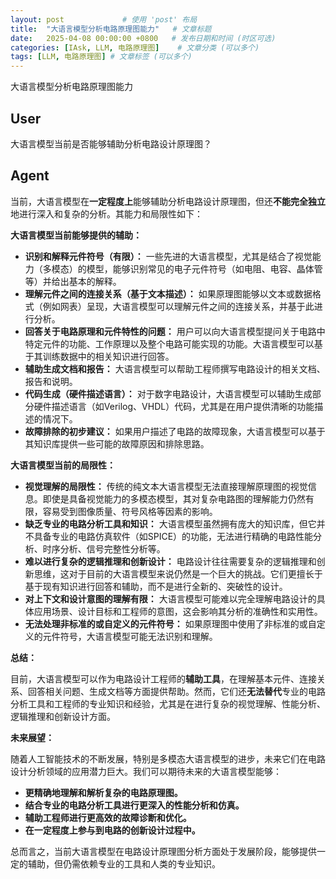 ```yaml
---
layout: post             # 使用 'post' 布局
title:  "大语言模型分析电路原理图能力"   # 文章标题
date:   2025-04-08 00:00:00 +0800   # 发布日期和时间 (时区可选)
categories: [IAsk, LLM, 电路原理图]    # 文章分类 (可以多个)
tags: [LLM, 电路原理图] # 文章标签 (可以多个)
---
```


大语言模型分析电路原理图能力

## User

大语言模型当前是否能够辅助分析电路设计原理图？

## Agent

当前，大语言模型在**一定程度上**能够辅助分析电路设计原理图，但还**不能完全独立**地进行深入和复杂的分析。其能力和局限性如下：

**大语言模型当前能够提供的辅助：**

* **识别和解释元件符号（有限）：** 一些先进的大语言模型，尤其是结合了视觉能力（多模态）的模型，能够识别常见的电子元件符号（如电阻、电容、晶体管等）并给出基本的解释。
* **理解元件之间的连接关系（基于文本描述）：** 如果原理图能够以文本或数据格式（例如网表）呈现，大语言模型可以理解元件之间的连接关系，并基于此进行分析。
* **回答关于电路原理和元件特性的问题：** 用户可以向大语言模型提问关于电路中特定元件的功能、工作原理以及整个电路可能实现的功能。大语言模型可以基于其训练数据中的相关知识进行回答。
* **辅助生成文档和报告：** 大语言模型可以帮助工程师撰写电路设计的相关文档、报告和说明。
* **代码生成（硬件描述语言）：** 对于数字电路设计，大语言模型可以辅助生成部分硬件描述语言（如Verilog、VHDL）代码，尤其是在用户提供清晰的功能描述的情况下。
* **故障排除的初步建议：** 如果用户描述了电路的故障现象，大语言模型可以基于其知识库提供一些可能的故障原因和排除思路。

**大语言模型当前的局限性：**

* **视觉理解的局限性：** 传统的纯文本大语言模型无法直接理解原理图的视觉信息。即使是具备视觉能力的多模态模型，其对复杂电路图的理解能力仍然有限，容易受到图像质量、符号风格等因素的影响。
* **缺乏专业的电路分析工具和知识：** 大语言模型虽然拥有庞大的知识库，但它并不具备专业的电路仿真软件（如SPICE）的功能，无法进行精确的电路性能分析、时序分析、信号完整性分析等。
* **难以进行复杂的逻辑推理和创新设计：** 电路设计往往需要复杂的逻辑推理和创新思维，这对于目前的大语言模型来说仍然是一个巨大的挑战。它们更擅长于基于现有知识进行回答和辅助，而不是进行全新的、突破性的设计。
* **对上下文和设计意图的理解有限：** 大语言模型可能难以完全理解电路设计的具体应用场景、设计目标和工程师的意图，这会影响其分析的准确性和实用性。
* **无法处理非标准的或自定义的元件符号：** 如果原理图中使用了非标准的或自定义的元件符号，大语言模型可能无法识别和理解。

**总结：**

目前，大语言模型可以作为电路设计工程师的**辅助工具**，在理解基本元件、连接关系、回答相关问题、生成文档等方面提供帮助。然而，它们还**无法替代**专业的电路分析工具和工程师的专业知识和经验，尤其是在进行复杂的视觉理解、性能分析、逻辑推理和创新设计方面。

**未来展望：**

随着人工智能技术的不断发展，特别是多模态大语言模型的进步，未来它们在电路设计分析领域的应用潜力巨大。我们可以期待未来的大语言模型能够：

* **更精确地理解和解析复杂的电路原理图。**
* **结合专业的电路分析工具进行更深入的性能分析和仿真。**
* **辅助工程师进行更高效的故障诊断和优化。**
* **在一定程度上参与到电路的创新设计过程中。**

总而言之，当前大语言模型在电路设计原理图分析方面处于发展阶段，能够提供一定的辅助，但仍需依赖专业的工具和人类的专业知识。